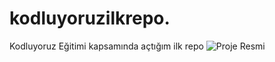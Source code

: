 # kodluyoruzilkrepo.
Kodluyoruz Eğitimi kapsamında açtığım ilk repo
![Proje Resmi](https://picsum.photos/200/300?grayscale)
